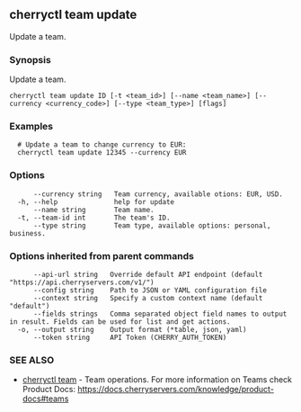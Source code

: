 ## cherryctl team update

Update a team.

### Synopsis

Update a team.

```
cherryctl team update ID [-t <team_id>] [--name <team_name>] [--currency <currency_code>] [--type <team_type>] [flags]
```

### Examples

```
  # Update a team to change currency to EUR:
  cherryctl team update 12345 --currency EUR
```

### Options

```
      --currency string   Team currency, available otions: EUR, USD.
  -h, --help              help for update
      --name string       Team name.
  -t, --team-id int       The team's ID.
      --type string       Team type, available options: personal, business.
```

### Options inherited from parent commands

```
      --api-url string   Override default API endpoint (default "https://api.cherryservers.com/v1/")
      --config string    Path to JSON or YAML configuration file
      --context string   Specify a custom context name (default "default")
      --fields strings   Comma separated object field names to output in result. Fields can be used for list and get actions.
  -o, --output string    Output format (*table, json, yaml)
      --token string     API Token (CHERRY_AUTH_TOKEN)
```

### SEE ALSO

* [cherryctl team](cherryctl_team.md)	 - Team operations. For more information on Teams check Product Docs: https://docs.cherryservers.com/knowledge/product-docs#teams

